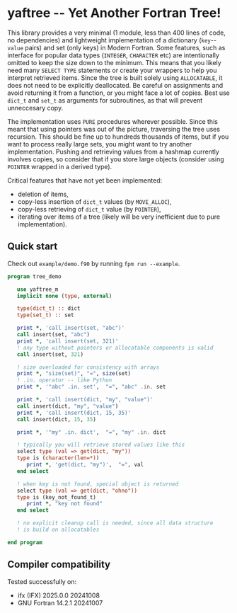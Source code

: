 # yaftree -- Yet Another Fortran Tree!

This library provides a very minimal (1 module, less than 400 lines of code, no dependencies) and lightweight implementation of a dictionary (``key``--``value`` pairs) and set (only keys) in Modern Fortran. Some features, such as interface for popular data types (``INTEGER``, ``CHARACTER`` etc) are intentionally omitted to keep the size down to the minimum. This means that you likely need many ``SELECT TYPE`` statements or create your wrappers to help you interpret retrieved items. Since the tree is built solely using ``ALLOCATABLE``, it does not need to be explicitly deallocated. Be careful on assignments and avoid returning it from a function, or you might face a lot of copies. Best use ``dict_t`` and ``set_t`` as arguments for subroutines, as that will prevent unneccesary copy.

The implementation uses ``PURE`` procedures wherever possible. Since this meant that using pointers was out of the picture, traversing the tree uses recursion. This should be fine up to hundreds thousands of items, but if you want to process really large sets, you might want to try another implementation. Pushing and retrieving values from a hashmap currently involves copies, so consider that if you store large objects (consider using ``POINTER`` wrapped in a derived type).

Critical features that have not yet been implemented:

- deletion of items,
- copy-less insertion of ``dict_t`` values (by ``MOVE_ALLOC``),
- copy-less retrieving of ``dict_t`` value (by ``POINTER``),
- iterating over items of a tree (likely will be very inefficient due to pure implementation).

## Quick start

Check out ``example/demo.f90`` by running ``fpm run --example``.
```fortran
program tree_demo

   use yaftree_m
   implicit none (type, external)

   type(dict_t) :: dict
   type(set_t) :: set

   print *, 'call insert(set, "abc")'
   call insert(set, "abc")
   print *, 'call insert(set, 321)'
   ! any type without pointers or allocatable components is valid
   call insert(set, 321)

   ! size overloaded for consistency with arrays
   print *, "size(set)", "=", size(set)
   ! .in. operator -- like Python
   print *, '"abc" .in. set',  "=", "abc" .in. set

   print *, 'call insert(dict, "my", "value")'
   call insert(dict, "my", "value")
   print *, 'call insert(dict, 15, 35)'
   call insert(dict, 15, 35)

   print *, '"my" .in. dict',  "=", "my" .in. dict

   ! typically you will retrieve stored values like this
   select type (val => get(dict, "my"))
   type is (character(len=*))
      print *, 'get(dict, "my")',  "=", val
   end select

   ! when key is not found, special object is returned
   select type (val => get(dict, "ohno"))
   type is (key_not_found_t)
      print *, "key not found"
   end select

   ! no explicit cleanup call is needed, since all data structure
   ! is build on allocatables

end program
```

## Compiler compatibility

Tested successfully on:

- ifx (IFX) 2025.0.0 20241008
- GNU Fortran 14.2.1 20241007
